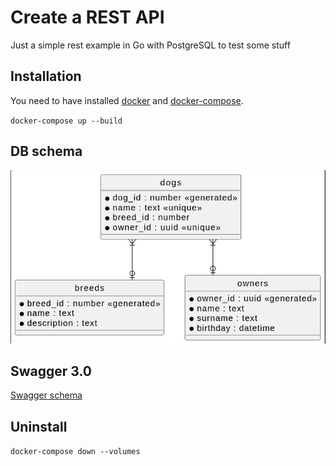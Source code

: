 # Create a REST API

Just a simple rest example in Go with PostgreSQL to test some stuff

## Installation

You need to have installed [docker](https://docs.docker.com/engine/install/ubuntu/) and [docker-compose](https://docs.docker.com/engine/install/ubuntu/).

`docker-compose up --build`

## DB schema

![schema image](./schema.png)

## Swagger 3.0

[Swagger schema](./swagger.yml)

## Uninstall

`docker-compose down --volumes`
